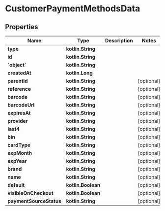 
# CustomerPaymentMethodsData

## Properties
Name | Type | Description | Notes
------------ | ------------- | ------------- | -------------
**type** | **kotlin.String** |  | 
**id** | **kotlin.String** |  | 
**&#x60;object&#x60;** | **kotlin.String** |  | 
**createdAt** | **kotlin.Long** |  | 
**parentId** | **kotlin.String** |  |  [optional]
**reference** | **kotlin.String** |  |  [optional]
**barcode** | **kotlin.String** |  |  [optional]
**barcodeUrl** | **kotlin.String** |  |  [optional]
**expiresAt** | **kotlin.String** |  |  [optional]
**provider** | **kotlin.String** |  |  [optional]
**last4** | **kotlin.String** |  |  [optional]
**bin** | **kotlin.String** |  |  [optional]
**cardType** | **kotlin.String** |  |  [optional]
**expMonth** | **kotlin.String** |  |  [optional]
**expYear** | **kotlin.String** |  |  [optional]
**brand** | **kotlin.String** |  |  [optional]
**name** | **kotlin.String** |  |  [optional]
**default** | **kotlin.Boolean** |  |  [optional]
**visibleOnCheckout** | **kotlin.Boolean** |  |  [optional]
**paymentSourceStatus** | **kotlin.String** |  |  [optional]



